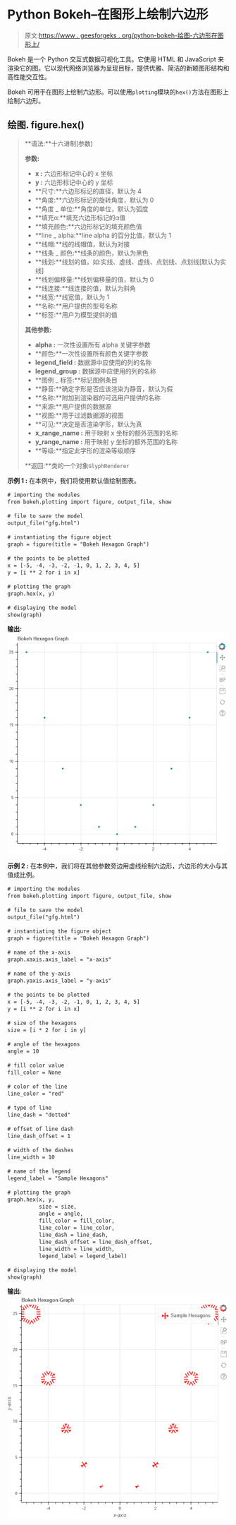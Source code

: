 # Python Bokeh–在图形上绘制六边形

> 原文:[https://www . geesforgeks . org/python-bokeh-绘图-六边形在图形上/](https://www.geeksforgeeks.org/python-bokeh-plotting-hexagons-on-a-graph/)

Bokeh 是一个 Python 交互式数据可视化工具。它使用 HTML 和 JavaScript 来渲染它的图。它以现代网络浏览器为呈现目标，提供优雅、简洁的新颖图形结构和高性能交互性。

Bokeh 可用于在图形上绘制六边形。可以使用`plotting`模块的`hex()`方法在图形上绘制六边形。

## 绘图. figure.hex()

> **语法:**十六进制(参数)
> 
> **参数:**
> 
> *   **x :** 六边形标记中心的 x 坐标
> *   **y :** 六边形标记中心的 y 坐标
> *   **尺寸:**六边形标记的直径，默认为 4
> *   **角度:**六边形标记的旋转角度，默认为 0
> *   **角度 _ 单位:**角度的单位，默认为弧度
> *   **填充α:**填充六边形标记的α值
> *   **填充颜色:**六边形标记的填充颜色值
> *   **line _ alpha:**line alpha 的百分比值，默认为 1
> *   **线帽:**线的线帽值，默认为对接
> *   **线条 _ 颜色:**线条的颜色，默认为黑色
> *   **线划:**线划的值，如:实线、虚线、虚线、点划线、点划线[默认为实线]
> *   **线划偏移量:**线划偏移量的值，默认为 0
> *   **线连接:**线连接的值，默认为斜角
> *   **线宽:**线宽值，默认为 1
> *   **名称:**用户提供的型号名称
> *   **标签:**用户为模型提供的值
> 
> **其他参数:**
> 
> *   **alpha :** 一次性设置所有 alpha 关键字参数
> *   **颜色:**一次性设置所有颜色关键字参数
> *   **legend_field :** 数据源中应使用的列的名称
> *   **legend_group :** 数据源中应使用的列的名称
> *   **图例 _ 标签:**标记图例条目
> *   **静音:**确定字形是否应该渲染为静音，默认为假
> *   **名称:**附加到渲染器的可选用户提供的名称
> *   **来源:**用户提供的数据源
> *   **视图:**用于过滤数据源的视图
> *   **可见:**决定是否渲染字形，默认为真
> *   **x_range_name :** 用于映射 x 坐标的额外范围的名称
> *   **y_range_name :** 用于映射 y 坐标的额外范围的名称
> *   **等级:**指定此字形的渲染等级顺序
> 
> **返回:**类的一个对象`GlyphRenderer`

**示例 1 :** 在本例中，我们将使用默认值绘制图表。

```
# importing the modules
from bokeh.plotting import figure, output_file, show

# file to save the model
output_file("gfg.html")

# instantiating the figure object
graph = figure(title = "Bokeh Hexagon Graph")

# the points to be plotted
x = [-5, -4, -3, -2, -1, 0, 1, 2, 3, 4, 5]
y = [i ** 2 for i in x]

# plotting the graph
graph.hex(x, y)

# displaying the model
show(graph)
```

**输出:**
![](img/2bb9b10d63ccb9892ec12f86810b6939.png)

**示例 2 :** 在本例中，我们将在其他参数旁边用虚线绘制六边形，六边形的大小与其值成比例。

```
# importing the modules
from bokeh.plotting import figure, output_file, show

# file to save the model
output_file("gfg.html")

# instantiating the figure object
graph = figure(title = "Bokeh Hexagon Graph")

# name of the x-axis
graph.xaxis.axis_label = "x-axis"

# name of the y-axis
graph.yaxis.axis_label = "y-axis"

# the points to be plotted
x = [-5, -4, -3, -2, -1, 0, 1, 2, 3, 4, 5]
y = [i ** 2 for i in x]

# size of the hexagons
size = [i * 2 for i in y]

# angle of the hexagons
angle = 10

# fill color value
fill_color = None

# color of the line
line_color = "red"

# type of line
line_dash = "dotted"

# offset of line dash
line_dash_offset = 1

# width of the dashes
line_width = 10

# name of the legend
legend_label = "Sample Hexagons"

# plotting the graph
graph.hex(x, y,
          size = size,
          angle = angle,
          fill_color = fill_color,
          line_color = line_color,
          line_dash = line_dash,
          line_dash_offset = line_dash_offset,
          line_width = line_width,
          legend_label = legend_label)

# displaying the model
show(graph)
```

**输出:**
![](img/40171d382565dd64d2e298b3905f56b1.png)